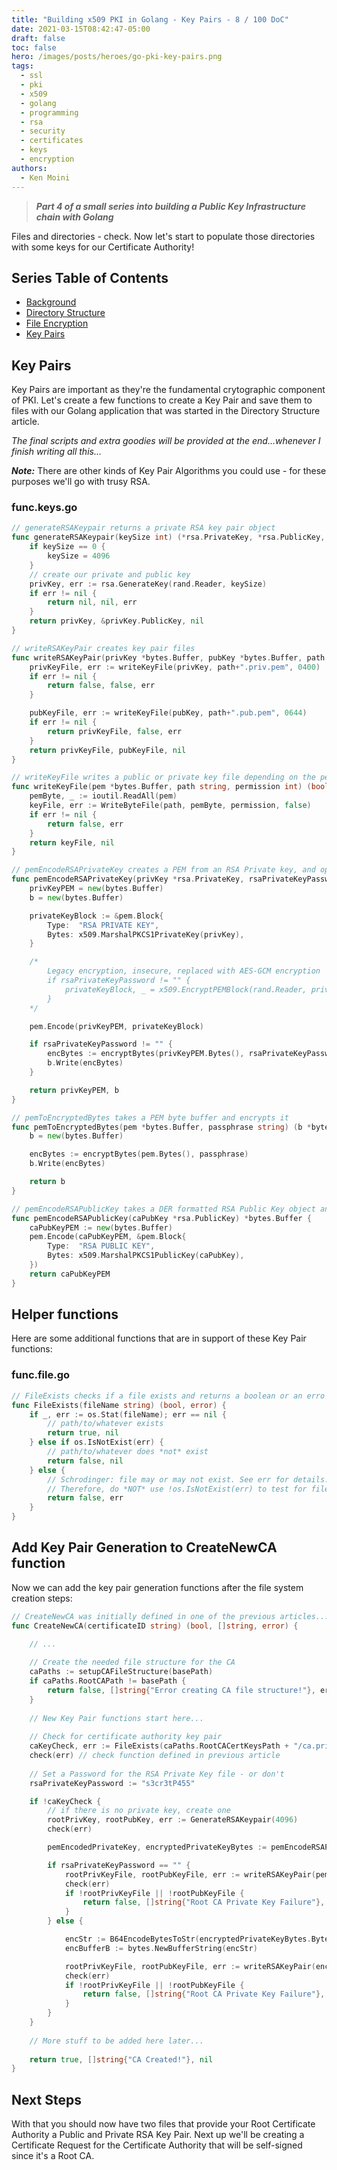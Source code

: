 ```yaml
---
title: "Building x509 PKI in Golang - Key Pairs - 8 / 100 DoC"
date: 2021-03-15T08:42:47-05:00
draft: false
toc: false
hero: /images/posts/heroes/go-pki-key-pairs.png
tags:
  - ssl
  - pki
  - x509
  - golang
  - programming
  - rsa
  - security
  - certificates
  - keys
  - encryption
authors:
  - Ken Moini
---
```


> ***Part 4 of a small series into building a Public Key Infrastructure chain with Golang***

Files and directories - check.  Now let's start to populate those directories with some keys for our Certificate Authority!

## Series Table of Contents

- [Background](https://kenmoini.com/blog/building-x509-in-golang-background/)
- [Directory Structure](https://kenmoini.com/blog/building-x509-in-golang-directory-structure/)
- [File Encryption](https://kenmoini.com/blog/building-x509-in-golang-file-encryption/)
- [Key Pairs](https://kenmoini.com/blog/building-x509-in-golang-key-pairs/)

## Key Pairs

Key Pairs are important as they're the fundamental crytographic component of PKI.  Let's create a few functions to create a Key Pair and save them to files with our Golang application that was started in the Directory Structure article.

*The final scripts and extra goodies will be provided at the end...whenever I finish writing all this...*

***Note:*** There are other kinds of Key Pair Algorithms you could use - for these purposes we'll go with trusy RSA.

### func.keys.go

```go
// generateRSAKeypair returns a private RSA key pair object
func generateRSAKeypair(keySize int) (*rsa.PrivateKey, *rsa.PublicKey, error) {
	if keySize == 0 {
		keySize = 4096
	}
	// create our private and public key
	privKey, err := rsa.GenerateKey(rand.Reader, keySize)
	if err != nil {
		return nil, nil, err
	}
	return privKey, &privKey.PublicKey, nil
}

// writeRSAKeyPair creates key pair files
func writeRSAKeyPair(privKey *bytes.Buffer, pubKey *bytes.Buffer, path string) (bool, bool, error) {
	privKeyFile, err := writeKeyFile(privKey, path+".priv.pem", 0400)
	if err != nil {
		return false, false, err
	}

	pubKeyFile, err := writeKeyFile(pubKey, path+".pub.pem", 0644)
	if err != nil {
		return privKeyFile, false, err
	}
	return privKeyFile, pubKeyFile, nil
}

// writeKeyFile writes a public or private key file depending on the permissions, 644 for public, 400 for private
func writeKeyFile(pem *bytes.Buffer, path string, permission int) (bool, error) {
	pemByte, _ := ioutil.ReadAll(pem)
	keyFile, err := WriteByteFile(path, pemByte, permission, false)
	if err != nil {
		return false, err
	}
	return keyFile, nil
}

// pemEncodeRSAPrivateKey creates a PEM from an RSA Private key, and optionally returns an encrypted version
func pemEncodeRSAPrivateKey(privKey *rsa.PrivateKey, rsaPrivateKeyPassword string) (privKeyPEM *bytes.Buffer, b *bytes.Buffer) {
	privKeyPEM = new(bytes.Buffer)
	b = new(bytes.Buffer)

	privateKeyBlock := &pem.Block{
		Type:  "RSA PRIVATE KEY",
		Bytes: x509.MarshalPKCS1PrivateKey(privKey),
	}

	/*
		Legacy encryption, insecure, replaced with AES-GCM encryption
		if rsaPrivateKeyPassword != "" {
			privateKeyBlock, _ = x509.EncryptPEMBlock(rand.Reader, privateKeyBlock.Type, privateKeyBlock.Bytes, []byte(rsaPrivateKeyPassword), x509.PEMCipherAES256)
		}
	*/

	pem.Encode(privKeyPEM, privateKeyBlock)

	if rsaPrivateKeyPassword != "" {
		encBytes := encryptBytes(privKeyPEM.Bytes(), rsaPrivateKeyPassword)
		b.Write(encBytes)
	}

	return privKeyPEM, b
}

// pemToEncryptedBytes takes a PEM byte buffer and encrypts it
func pemToEncryptedBytes(pem *bytes.Buffer, passphrase string) (b *bytes.Buffer) {
	b = new(bytes.Buffer)

	encBytes := encryptBytes(pem.Bytes(), passphrase)
	b.Write(encBytes)

	return b
}

// pemEncodeRSAPublicKey takes a DER formatted RSA Public Key object and converts it to PEM format
func pemEncodeRSAPublicKey(caPubKey *rsa.PublicKey) *bytes.Buffer {
	caPubKeyPEM := new(bytes.Buffer)
	pem.Encode(caPubKeyPEM, &pem.Block{
		Type:  "RSA PUBLIC KEY",
		Bytes: x509.MarshalPKCS1PublicKey(caPubKey),
	})
	return caPubKeyPEM
}
```

## Helper functions

Here are some additional functions that are in support of these Key Pair functions:

### func.file.go

```go
// FileExists checks if a file exists and returns a boolean or an erro
func FileExists(fileName string) (bool, error) {
	if _, err := os.Stat(fileName); err == nil {
		// path/to/whatever exists
		return true, nil
	} else if os.IsNotExist(err) {
		// path/to/whatever does *not* exist
		return false, nil
	} else {
		// Schrodinger: file may or may not exist. See err for details.
		// Therefore, do *NOT* use !os.IsNotExist(err) to test for file existence
		return false, err
	}
}
```

## Add Key Pair Generation to CreateNewCA function

Now we can add the key pair generation functions after the file system creation steps:

```go
// CreateNewCA was initially defined in one of the previous articles...
func CreateNewCA(certificateID string) (bool, []string, error) {

    // ...
    
    // Create the needed file structure for the CA
    caPaths := setupCAFileStructure(basePath)
    if caPaths.RootCAPath != basePath {
        return false, []string{"Error creating CA file structure!"}, err
    }
    
    // New Key Pair functions start here...
    
    // Check for certificate authority key pair
	caKeyCheck, err := FileExists(caPaths.RootCACertKeysPath + "/ca.priv.pem")
	check(err) // check function defined in previous article
	
	// Set a Password for the RSA Private Key file - or don't
	rsaPrivateKeyPassword := "s3cr3tP455"

	if !caKeyCheck {
		// if there is no private key, create one
		rootPrivKey, rootPubKey, err := GenerateRSAKeypair(4096)
		check(err)

		pemEncodedPrivateKey, encryptedPrivateKeyBytes := pemEncodeRSAPrivateKey(rootPrivKey, rsaPrivateKeyPassword)

		if rsaPrivateKeyPassword == "" {
			rootPrivKeyFile, rootPubKeyFile, err := writeRSAKeyPair(pemEncodedPrivateKey, pemEncodeRSAPublicKey(rootPubKey), certPaths.RootCAKeysPath+"/ca")
			check(err)
			if !rootPrivKeyFile || !rootPubKeyFile {
				return false, []string{"Root CA Private Key Failure"}, x509.Certificate{}, err
			}
		} else {

			encStr := B64EncodeBytesToStr(encryptedPrivateKeyBytes.Bytes())
			encBufferB := bytes.NewBufferString(encStr)

			rootPrivKeyFile, rootPubKeyFile, err := writeRSAKeyPair(encBufferB, pemEncodeRSAPublicKey(rootPubKey), certPaths.RootCAKeysPath+"/ca")
			check(err)
			if !rootPrivKeyFile || !rootPubKeyFile {
				return false, []string{"Root CA Private Key Failure"}, x509.Certificate{}, err
			}
		}
	}
    
    // More stuff to be added here later...
    
    return true, []string{"CA Created!"}, nil
}
```

## Next Steps

With that you should now have two files that provide your Root Certificate Authority a Public and Private RSA Key Pair.  Next up we'll be creating a Certificate Request for the Certificate Authority that will be self-signed since it's a Root CA.
